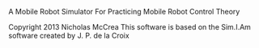 A Mobile Robot Simulator
For Practicing Mobile Robot Control Theory

Copyright 2013 Nicholas McCrea
This software is based on the Sim.I.Am software created by J. P. de la Croix
